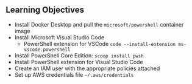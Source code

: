 ## Learning Objectives

* Install Docker Desktop and pull the `microsoft/powershell` container image
* Install Microsoft Visual Studio Code
  * PowerShell extension for VSCode `code --install-extension ms-vscode.powershell`
* Install PowerShell Core Edition: `scoop install pwsh`
* Install PowerShell extension for Visual Studio Code
* Create an IAM user with the appropriate policies attached
* Set up AWS credentials file `~/.aws/credentials`